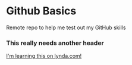 # Github Basics

Remote repo to help me test out my GitHub skills

### This really needs another header

[I'm learning this on lynda.com!](http://www.lynda.com)
